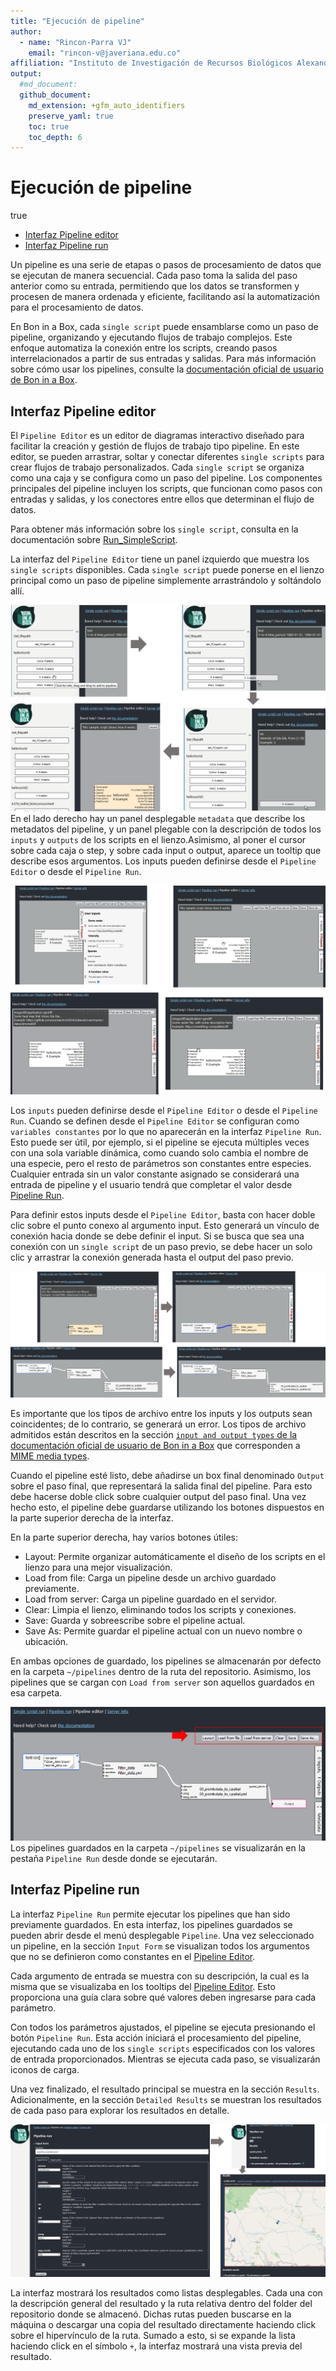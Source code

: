 ```yaml
---
title: "Ejecución de pipeline"
author: 
  - name: "Rincon-Parra VJ"
    email: "rincon-v@javeriana.edu.co"
affiliation: "Instituto de Investigación de Recursos Biológicos Alexander von Humboldt - IAvH"
output: 
  #md_document:
  github_document:
    md_extension: +gfm_auto_identifiers
    preserve_yaml: true
    toc: true
    toc_depth: 6
---
```


Ejecución de pipeline
================
true

- [Interfaz Pipeline editor](#interfaz-pipeline-editor)
- [Interfaz Pipeline run](#interfaz-pipeline-run)

Un pipeline es una serie de etapas o pasos de procesamiento de datos que
se ejecutan de manera secuencial. Cada paso toma la salida del paso
anterior como su entrada, permitiendo que los datos se transformen y
procesen de manera ordenada y eficiente, facilitando así la
automatización para el procesamiento de datos.

En Bon in a Box, cada `single script` puede ensamblarse como un paso de
pipeline, organizando y ejecutando flujos de trabajo complejos. Este
enfoque automatiza la conexión entre los scripts, creando pasos
interrelacionados a partir de sus entradas y salidas. Para más
información sobre cómo usar los pipelines, consulte la [documentación
oficial de usuario de Bon in a
Box](https://github.com/GEO-BON/bon-in-a-box-pipeline-engine/blob/main/README-user.md#pipelines).

## Interfaz Pipeline editor

<a id="ID_pipeline_editor"></a>

El `Pipeline Editor` es un editor de diagramas interactivo diseñado para
facilitar la creación y gestión de flujos de trabajo tipo pipeline. En
este editor, se pueden arrastrar, soltar y conectar diferentes
`single scripts` para crear flujos de trabajo personalizados. Cada
`single script` se organiza como una caja y se configura como un paso
del pipeline. Los componentes principales del pipeline incluyen los
scripts, que funcionan como pasos con entradas y salidas, y los
conectores entre ellos que determinan el flujo de datos.

Para obtener más información sobre los `single script`, consulta en la
documentación sobre [Run_SimpleScript](../Run_SimpleScript).

La interfaz del `Pipeline Editor` tiene un panel izquierdo que muestra
los `single scripts` disponibles. Cada `single script` puede ponerse en
el lienzo principal como un paso de pipeline simplemente arrastrándolo y
soltándolo allí.

![](README_figures/panels_pipeline.png) En el lado derecho hay un panel
desplegable `metadata` que describe los metadatos del pipeline, y un
panel plegable con la descripción de todos los `inputs` y `outputs` de
los scripts en el lienzo.Asimismo, al poner el cursor sobre cada caja o
step, y sobre cada input o output, aparece un tooltip que describe esos
argumentos. Los inputs pueden definirse desde el `Pipeline Editor` o
desde el `Pipeline Run`.

![](README_figures/tooltips_pipeline.png)

Los `inputs` pueden definirse desde el `Pipeline Editor` o desde el
`Pipeline Run`. Cuando se definen desde el `Pipeline Editor` se
configuran como `variables constantes` por lo que no aparecerán en la
interfaz `Pipeline Run`. Esto puede ser útil, por ejemplo, si el
pipeline se ejecuta múltiples veces con una sola variable dinámica, como
cuando solo cambia el nombre de una especie, pero el resto de parámetros
son constantes entre especies. Cualquier entrada sin un valor constante
asignado se considerará una entrada de pipeline y el usuario tendrá que
completar el valor desde [Pipeline Run](#ID_pipeline_run).

Para definir estos inputs desde el `Pipeline Editor`, basta con hacer
doble clic sobre el punto conexo al argumento input. Esto generará un
vínculo de conexión hacia donde se debe definir el input. Si se busca
que sea una conexión con un `single script` de un paso previo, se debe
hacer un solo clic y arrastrar la conexión generada hasta el output del
paso previo.

![](README_figures/joinsteps_pipeline.png)

Es importante que los tipos de archivo entre los inputs y los outputs
sean coincidentes; de lo contrario, se generará un error. Los tipos de
archivo admitidos están descritos en la sección
[`input and output types` de la documentación oficial de usuario de Bon
in a
Box](https://github.com/GEO-BON/bon-in-a-box-pipeline-engine/blob/main/README-user.md#describing-a-script)
que corresponden a [MIME media
types](https://www.iana.org/assignments/media-types/media-types.xhtml).

Cuando el pipeline esté listo, debe añadirse un box final denominado
`Output` sobre el paso final, que representará la salida final del
pipeline. Para esto debe hacerse doble click sobre cualquier output del
paso final. Una vez hecho esto, el pipeline debe guardarse utilizando
los botones dispuestos en la parte superior derecha de la interfaz.

En la parte superior derecha, hay varios botones útiles:

- Layout: Permite organizar automáticamente el diseño de los scripts en
  el lienzo para una mejor visualización.
- Load from file: Carga un pipeline desde un archivo guardado
  previamente.
- Load from server: Carga un pipeline guardado en el servidor.
- Clear: Limpia el lienzo, eliminando todos los scripts y conexiones.
- Save: Guarda y sobreescribe sobre el pipeline actual.
- Save As: Permite guardar el pipeline actual con un nuevo nombre o
  ubicación.

En ambas opciones de guardado, los pipelines se almacenarán por defecto
en la carpeta `~/pipelines` dentro de la ruta del repositorio. Asimismo,
los pipelines que se cargan con `Load from server` son aquellos
guardados en esa carpeta.

![](README_figures/save_pipeline.png) Los pipelines guardados en la
carpeta `~/pipelines` se visualizarán en la pestaña `Pipeline Run` desde
donde se ejecutarán.

## Interfaz Pipeline run

<a id="ID_pipeline_run"></a>

La interfaz `Pipeline Run` permite ejecutar los pipelines que han sido
previamente guardados. En esta interfaz, los pipelines guardados se
pueden abrir desde el menú desplegable `Pipeline`. Una vez seleccionado
un pipeline, en la sección `Input Form` se visualizan todos los
argumentos que no se definieron como constantes en el [Pipeline
Editor](#ID_pipeline_editor).

Cada argumento de entrada se muestra con su descripción, la cual es la
misma que se visualizaba en los tooltips del [Pipeline
Editor](#ID_pipeline_editor). Esto proporciona una guía clara sobre qué
valores deben ingresarse para cada parámetro.

Con todos los parámetros ajustados, el pipeline se ejecuta presionando
el botón `Pipeline Run`. Esta acción iniciará el procesamiento del
pipeline, ejecutando cada uno de los `single scripts` especificados con
los valores de entrada proporcionados. Mientras se ejecuta cada paso, se
visualizarán iconos de carga.

Una vez finalizado, el resultado principal se muestra en la sección
`Results`. Adicionalmente, en la sección `Detailed Results` se muestran
los resultados de cada paso para explorar los resultados en detalle.

![](README_figures/results_pipeline.png)

La interfaz mostrará los resultados como listas desplegables. Cada una
con la descripción general del resultado y la ruta relativa dentro del
folder del repositorio donde se almacenó. Dichas rutas pueden buscarse
en la máquina o descargar una copia del resultado directamente haciendo
click sobre el hipervínculo de la ruta. Sumado a esto, si se expande la
lista haciendo click en el símbolo `+`, la interfaz mostrará una vista
previa del resultado.
